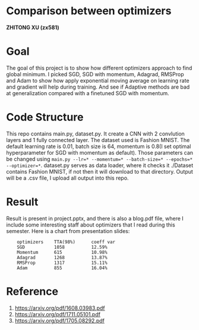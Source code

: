 # Comparison between optimizers
**ZHITONG XU (zx581)**

# Goal
The goal of this project is to show how different optimizers approach to find global minimum. I picked SGD, SGD with momentum, Adagrad, RMSProp and Adam to show how apply exponential moving average on learning rate and gradient will help during training. And see if Adaptive methods are bad at generalization compared with a finetuned SGD with momentum.

# Code Structure
This repo contains main.py, dataset.py. It create a CNN with 2 convlution layers and 1 fully connected layer. The dataset used is Fashion MNIST. The default learning rate is 0.01, batch size is 64, momentum is 0.8(I set optimal hyperparameter for SGD with momentum as default). Those parameters can be changed using ```main.py --lr=* --momentum=* --batch-size=* --epochs=* --optimizer=*```. dataset.py serves as data loader, where it checks it ./Dataset contains Fashion MNIST, if not then it will download to that directory. Output will be a .csv file, I upload all output into this repo.

# Result
Result is present in project.pptx, and there is also a blog.pdf file, where I include some interesting staff about optimizers that I read during this semester. Here is a chart from presentation slides:
```
    optimizers    TTA(98%)      coeff var
    SGD           1058          12.59%
    Momentum      615           10.98%
    Adagrad       1268          13.87%
    RMSProp       1317          15.11%
    Adam          855           16.04%
```

# Reference
1. https://arxiv.org/pdf/1608.03983.pdf
2. https://arxiv.org/pdf/1711.05101.pdf
3. https://arxiv.org/pdf/1705.08292.pdf
